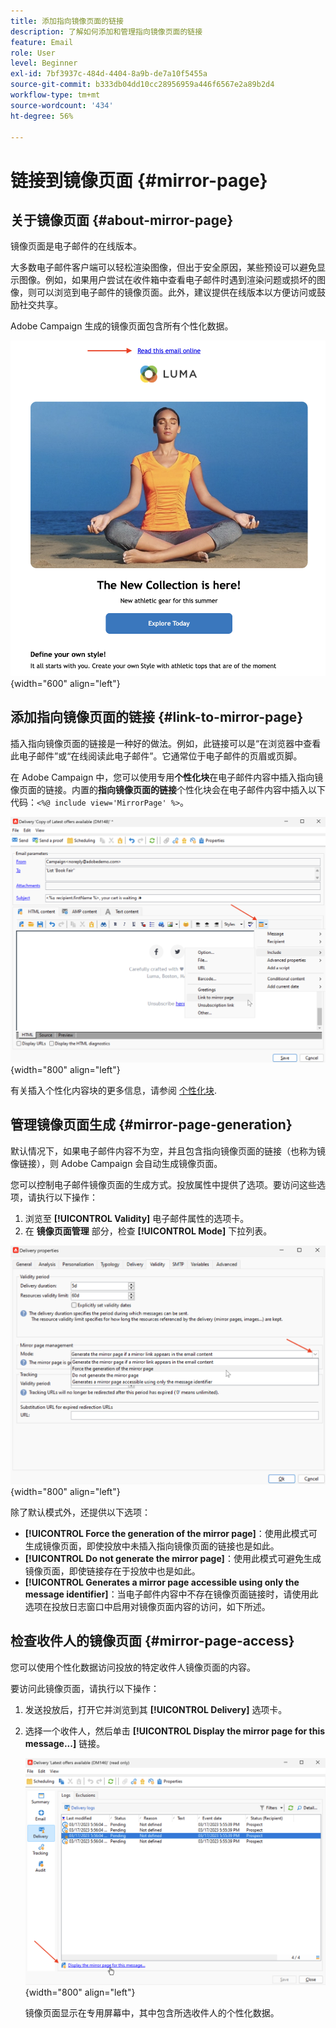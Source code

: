 ```yaml
---
title: 添加指向镜像页面的链接
description: 了解如何添加和管理指向镜像页面的链接
feature: Email
role: User
level: Beginner
exl-id: 7bf3937c-484d-4404-8a9b-de7a10f5455a
source-git-commit: b333db04dd10cc28956959a446f6567e2a89b2d4
workflow-type: tm+mt
source-wordcount: '434'
ht-degree: 56%

---
```


# 链接到镜像页面 {#mirror-page}

## 关于镜像页面 {#about-mirror-page}

镜像页面是电子邮件的在线版本。

大多数电子邮件客户端可以轻松渲染图像，但出于安全原因，某些预设可以避免显示图像。例如，如果用户尝试在收件箱中查看电子邮件时遇到渲染问题或损坏的图像，则可以浏览到电子邮件的镜像页面。此外，建议提供在线版本以方便访问或鼓励社交共享。

Adobe Campaign 生成的镜像页面包含所有个性化数据。

![镜像链接示例](assets/mirror-page-link.png){width="600" align="left"}

## 添加指向镜像页面的链接 {#link-to-mirror-page}

插入指向镜像页面的链接是一种好的做法。例如，此链接可以是“在浏览器中查看此电子邮件”或“在线阅读此电子邮件”。它通常位于电子邮件的页眉或页脚。

在 Adobe Campaign 中，您可以使用专用&#x200B;**个性化块**&#x200B;在电子邮件内容中插入指向镜像页面的链接。内置的&#x200B;**指向镜像页面的链接**&#x200B;个性化块会在电子邮件内容中插入以下代码：`<%@ include view='MirrorPage' %>`。

![](assets/mirror-page-insert.png){width="800" align="left"}


有关插入个性化内容块的更多信息，请参阅 [个性化块](personalization-blocks.md).

## 管理镜像页面生成 {#mirror-page-generation}

默认情况下，如果电子邮件内容不为空，并且包含指向镜像页面的链接（也称为镜像链接），则 Adobe Campaign 会自动生成镜像页面。

您可以控制电子邮件镜像页面的生成方式。投放属性中提供了选项。要访问这些选项，请执行以下操作：

1. 浏览至 **[!UICONTROL Validity]** 电子邮件属性的选项卡。
1. 在 **镜像页面管理** 部分，检查 **[!UICONTROL Mode]** 下拉列表。

![](assets/mirror-page-generation.png){width="800" align="left"}

除了默认模式外，还提供以下选项：

* **[!UICONTROL Force the generation of the mirror page]**：使用此模式可生成镜像页面，即使投放中未插入指向镜像页面的链接也是如此。
* **[!UICONTROL Do not generate the mirror page]**：使用此模式可避免生成镜像页面，即使链接存在于投放中也是如此。
* **[!UICONTROL Generates a mirror page accessible using only the message identifier]**：当电子邮件内容中不存在镜像页面链接时，请使用此选项在投放日志窗口中启用对镜像页面内容的访问，如下所述。

## 检查收件人的镜像页面 {#mirror-page-access}

您可以使用个性化数据访问投放的特定收件人镜像页面的内容。

要访问此镜像页面，请执行以下操作：

1. 发送投放后，打开它并浏览到其 **[!UICONTROL Delivery]** 选项卡。

1. 选择一个收件人，然后单击 **[!UICONTROL Display the mirror page for this message...]** 链接。

   ![](assets/mirror-page-display.png){width="800" align="left"}

   镜像页面显示在专用屏幕中，其中包含所选收件人的个性化数据。
